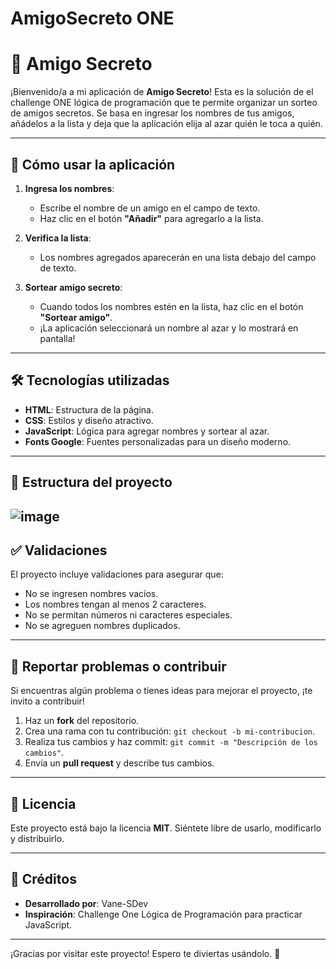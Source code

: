 # AmigoSecreto ONE
# 🎁 Amigo Secreto

¡Bienvenido/a a mi aplicación de **Amigo Secreto**! Esta es la solución de el challenge ONE lógica de programación que te permite organizar un sorteo de amigos secretos. Se basa en ingresar los nombres de tus amigos, añádelos a la lista y deja que la aplicación elija al azar quién le toca a quién. 

---

## 🚀 Cómo usar la aplicación

1. **Ingresa los nombres**:
   - Escribe el nombre de un amigo en el campo de texto.
   - Haz clic en el botón **"Añadir"** para agregarlo a la lista.

2. **Verifica la lista**:
   - Los nombres agregados aparecerán en una lista debajo del campo de texto.

3. **Sortear amigo secreto**:
   - Cuando todos los nombres estén en la lista, haz clic en el botón **"Sortear amigo"**.
   - ¡La aplicación seleccionará un nombre al azar y lo mostrará en pantalla!

---

## 🛠️ Tecnologías utilizadas

- **HTML**: Estructura de la página.
- **CSS**: Estilos y diseño atractivo.
- **JavaScript**: Lógica para agregar nombres y sortear al azar.
- **Fonts Google**: Fuentes personalizadas para un diseño moderno.

---

## 📂 Estructura del proyecto

![image](https://github.com/user-attachments/assets/5286a2a4-5d8f-416f-809e-8d668fd2d720)
---

## ✅ Validaciones

El proyecto incluye validaciones para asegurar que:
- No se ingresen nombres vacíos.
- Los nombres tengan al menos 2 caracteres.
- No se permitan números ni caracteres especiales.
- No se agreguen nombres duplicados.

---

## 🐛 Reportar problemas o contribuir

Si encuentras algún problema o tienes ideas para mejorar el proyecto, ¡te invito a contribuir!

1. Haz un **fork** del repositorio.
2. Crea una rama con tu contribución: `git checkout -b mi-contribucion`.
3. Realiza tus cambios y haz commit: `git commit -m "Descripción de los cambios"`.
4. Envía un **pull request** y describe tus cambios.

---

## 📄 Licencia

Este proyecto está bajo la licencia **MIT**. Siéntete libre de usarlo, modificarlo y distribuirlo.

---

## 🙌 Créditos

- **Desarrollado por**: Vane-SDev
- **Inspiración**: Challenge One Lógica de Programación para practicar JavaScript.

---

¡Gracias por visitar este proyecto! Espero te diviertas usándolo. 🎉
